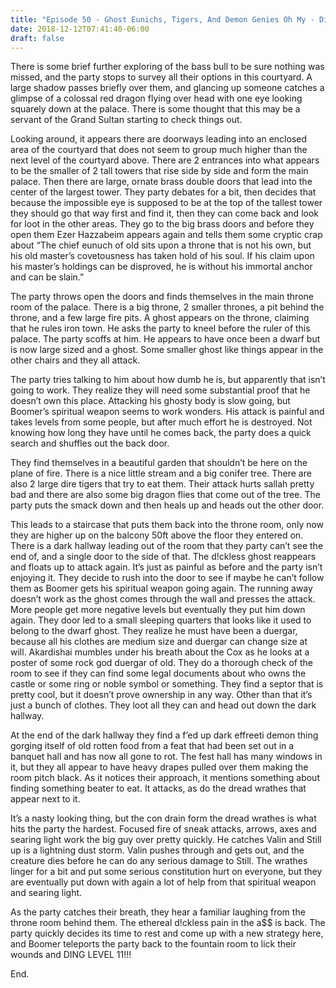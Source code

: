 ```yaml
---
title: "Episode 50 - Ghost Eunichs, Tigers, And Demon Genies Oh My - Ding 11!"
date: 2018-12-12T07:41:40-06:00
draft: false
---
```

There is some brief further exploring of the bass bull to be sure nothing was missed, and the party stops to survey all their options in this courtyard. A large shadow passes briefly over them, and glancing up someone catches a glimpse of a colossal red dragon flying over head with one eye looking squarely down at the palace. There is some thought that this may be a servant of the Grand Sultan starting to check things out.

Looking around, it appears there are doorways leading into an enclosed area of the courtyard that does not seem to group much higher than the next level of the courtyard above. There are 2 entrances into what appears to be the smaller of 2 tall towers that rise side by side and form the main palace. Then there are large, ornate brass double doors that lead into the center of the largest tower. They party debates for a bit, then decides that because the impossible eye is supposed to be at the top of the tallest tower they should go that way first and find it, then they can come back and look for loot in the other areas. They go to the big brass doors and before they open them Ezer Hazzabeim appears again and tells them some cryptic crap about “The chief eunuch of old sits upon a throne that is not his own, but his old master’s covetousness has taken hold of his soul. If his claim upon his master’s holdings can be disproved, he is without his immortal anchor and can be slain.”


The party throws open the doors and finds themselves in the main throne room of the palace. There is a big throne, 2 smaller thrones, a pit behind the throne, and a few large fire pits. A ghost appears on the throne, claiming that he rules iron town. He asks the party to kneel before the ruler of this palace. The party scoffs at him.  He appears to have once been a dwarf but is now large sized and a ghost. Some smaller ghost like things appear in the other chairs and they all attack.



The party tries talking to him about how dumb he is, but apparently that isn’t going to work. They realize they will need some substantial proof that he doesn’t own this place. Attacking his ghosty body is slow going, but Boomer’s spiritual weapon seems to work wonders. His attack is painful and takes levels from some people, but after much effort he is destroyed. Not knowing how long they have until he comes back, the party does a quick search and shuffles out the back door.



They find themselves in a beautiful garden that shouldn’t be here on the plane of fire. There is a nice little stream and a big conifer tree. There are also 2 large dire tigers that try to eat them. Their attack hurts sallah pretty bad and there are also some big dragon flies that come out of the tree. The party puts the smack down and then heals up and heads out the other door.



This leads to a staircase that puts them back into the throne room, only now they are higher up on the balcony 50ft above the floor they entered on. There is a dark hallway leading out of the room that they party can’t see the end of, and a single door to the side of that. The d!ckless ghost reappears and floats up to attack again. It’s just as painful as before and the party isn’t enjoying it. They decide to rush into the door to see if maybe he can’t follow them as Boomer gets his spiritual weapon going again. The running away doesn’t work as the ghost comes through the wall and presses the attack. More people get more negative levels but eventually they put him down again. They door led to a small sleeping quarters that looks like it used to belong to the dwarf ghost. They realize he must have been a duergar, because all his clothes are medium size and duergar can change size at will. Akardishai mumbles under his breath about the Cox as he looks at a poster of some rock god duergar of old.  They do a thorough check of the room to see if they can find some legal documents about who owns the castle or some ring or noble symbol or something. They find a septor that is pretty cool, but it doesn’t prove ownership in any way. Other than that it’s just a bunch of clothes. They loot all they can and head out down the dark hallway.



 At the end of the dark hallway they find a f’ed up dark effreeti demon thing gorging itself of old rotten food from a feat that had been set out in a banquet hall and has now all gone to rot. The fest hall has many windows in it, but they all appear to have heavy drapes pulled over them making the room pitch black. As it notices their approach, it mentions something about finding something beater to eat. It attacks, as do the dread wrathes that appear next to it.



It’s a nasty looking thing, but the con drain form the dread wrathes is what hits the party the hardest. Focused fire of sneak attacks, arrows, axes and searing light work the big guy over pretty quickly. He catches Valin and Still up is a lightning dust storm. Valin pushes through and gets out, and the creature dies before he can do any serious damage to Still. The wrathes linger for a bit and put some serious constitution hurt on everyone, but they are eventually put down with again a lot of help from that spiritual weapon and searing light.



As the party catches their breath, they hear a familiar laughing from the throne room behind them. The ethereal d!ckless pain in the a$$ is back. The party quickly decides its time to rest and come up with a new strategy here, and Boomer teleports the party back to the fountain room to lick their wounds and DING LEVEL 11!!!



End.


